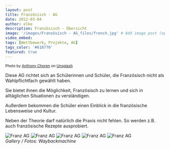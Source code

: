 ```yaml
---
layout: post
title: Französisch - AG
date: 2012-03-04
author: elke
description: Französisch - Übersicht
image: '/images/Französisch - AG_files/french.jpg' # Add image post (optional)
video_embed:
tags: [Wettbewerb, Projekte, AG]
tags_color: '#618770'
featured: true
---
```

<small>Photo by <a href="https://unsplash.com/@tony_cm__?utm_content=creditCopyText&utm_medium=referral&utm_source=unsplash">Anthony Choren</a> on <a href="https://unsplash.com/photos/yugoslavia-flag-under-blue-sky-lYzap0eubDY?utm_content=creditCopyText&utm_medium=referral&utm_source=unsplash">Unsplash</a></small>
  

Diese AG richtet sich an Schülerinnen und Schüler, die  Französisch nicht als Wahlpflichtfach gewählt haben.

Sie bietet ihnen die Möglichkeit, Französisch zu lernen und sich in alltäglichen Situationen zu verständigen.

Außerdem bekommen die Schüler einen Einblick in die französische Lebensweise und Kultur.

Neben der Theorie darf natürlich die Praxis nicht fehlen. So werden z.B. auch französische Rezepte ausprobiert.

<div class="gallery-box">
  <div class="gallery gallery--post">
    <img src="{{site.baseurl}}/images/Französisch - AG_files/Franz_Ag_01.jpg" loading="lazy" alt="Franz AG">
    <img src="{{site.baseurl}}/images/Französisch - AG_files/Franz_Ag_02.jpg" loading="lazy" alt="Franz AG">
    <img src="{{site.baseurl}}/images/Französisch - AG_files/Franz_Ag_03.jpg" loading="lazy" alt="Franz AG">
    <img src="{{site.baseurl}}/images/Französisch - AG_files/Franz_Ag_04.jpg" loading="lazy" alt="Franz AG">
    <img src="{{site.baseurl}}/images/Französisch - AG_files/Franz_Ag_Turm.jpg" loading="lazy" alt="Franz AG">
    </div>
  <em>Gallery / <a target="_blank">Fotos: Waybackmachine</a></em>
</div>